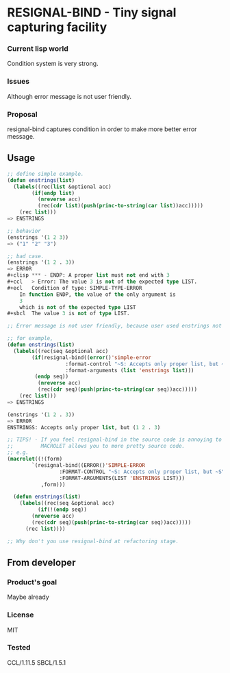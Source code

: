 # RESIGNAL-BIND - Tiny signal capturing facility

### Current lisp world
Condition system is very strong.

### Issues
Although error message is not user friendly.

### Proposal
resignal-bind captures condition in order to make more better error message.

## Usage

```lisp
;; define simple example.
(defun enstrings(list)
  (labels((rec(list &optional acc)
	    (if(endp list)
	      (nreverse acc)
	      (rec(cdr list)(push(princ-to-string(car list))acc)))))
    (rec list)))
=> ENSTRINGS

;; behavior
(enstrings '(1 2 3))
=> ("1" "2" "3")

;; bad case.
(enstrings '(1 2 . 3))
=> ERROR
#+clisp	*** - ENDP: A proper list must not end with 3
#+ccl	> Error: The value 3 is not of the expected type LIST.
#+ecl	Condition of type: SIMPLE-TYPE-ERROR
	In function ENDP, the value of the only argument is
  	3
	which is not of the expected type LIST
#+sbcl	The value 3 is not of type LIST.

;; Error message is not user friendly, because user used enstrings not endp.

;; for example,
(defun enstrings(list)
  (labels((rec(seq &optional acc)
	    (if(resignal-bind((error()'simple-error
				   :format-control "~S: Accepts only proper list, but ~S"
				   :format-arguments (list 'enstrings list)))
		 (endp seq))
	      (nreverse acc)
	      (rec(cdr seq)(push(princ-to-string(car seq))acc)))))
    (rec list)))
=> ENSTRINGS

(enstrings '(1 2 . 3))
=> ERROR
ENSTRINGS: Accepts only proper list, but (1 2 . 3)

;; TIPS! - If you feel resignal-bind in the source code is annoying to read,
;;         MACROLET allows you to more pretty source code.
;; e.g.
(macrolet((!(form)
	    `(resignal-bind((ERROR()'SIMPLE-ERROR
				 :FORMAT-CONTROL "~S: Accepts only proper list, but ~S"
				 :FORMAT-ARGUMENTS(LIST 'ENSTRINGS LIST)))
	       ,form)))

  (defun enstrings(list)
    (labels((rec(seq &optional acc)
	      (if(!(endp seq))
		(nreverse acc)
		(rec(cdr seq)(push(princ-to-string(car seq))acc)))))
      (rec list))))

;; Why don't you use resignal-bind at refactoring stage.
```

## From developer

### Product's goal
Maybe already
### License
MIT
### Tested
CCL/1.11.5
SBCL/1.5.1

